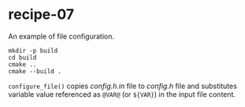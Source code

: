 # recipe-07

An example of file configuration.

```
mkdir -p build
cd build
cmake ..
cmake --build .
```

`configure_file()` copies _config.h.in_ file to _config.h_ file and substitutes variable value referenced as `@VAR@` (or `${VAR}`) in the input file content.